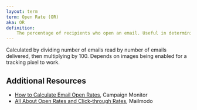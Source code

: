 ```yaml
---
layout: term
term: Open Rate (OR)
aka: OR
definition:
    The percentage of recipients who open an email. Useful in determining the overall health of an email send, but less useful than things like CTOR for determining subscriber engagement.
---
```

Calculated by dividing number of emails read by number of emails delivered, then multiplying by 100. Depends on images being enabled for a tracking pixel to work. 

## Additional Resources

- [How to Calculate Email Open Rates](https://www.campaignmonitor.com/resources/knowledge-base/how-to-calculate-email-open-rates/), Campaign Monitor
- [All About Open Rates and Click-through Rates](https://www.mailmodo.com/guides/open-rate-click-through-rate/), Mailmodo